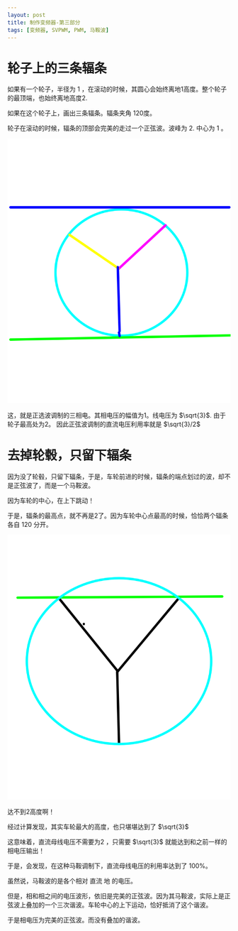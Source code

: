 ```yaml
---
layout: post
title: 制作变频器-第三部分
tags: [变频器, SVPWM, PWM, 马鞍波]
---
```


# 轮子上的三条辐条

如果有一个轮子，半径为 1 ，在滚动的时候，其圆心会始终离地1高度。整个轮子的最顶端，也始终离地高度2.

如果在这个轮子上，画出三条辐条。辐条夹角 120度。

轮子在滚动的时候，辐条的顶部会完美的走过一个正弦波。波峰为 2. 中心为 1 。

![正弦波调制](/images/sin.png)


这，就是正选波调制的三相电。其相电压的幅值为1。线电压为 $\sqrt{3}$. 由于轮子最高处为2。
因此正弦波调制的直流电压利用率就是 $\sqrt{3}/2$


# 去掉轮毂，只留下辐条

因为没了轮毂，只留下辐条，于是，车轮前进的时候，辐条的端点划过的波，却不是正弦波了，而是一个马鞍波。

因为车轮的中心，在上下跳动！

于是，辐条的最高点，就不再是2了。因为车轮中心点最高的时候，恰恰两个辐条各自 120 分开。

![达不到2高度啊](/images/saddle.png)

达不到2高度啊！

经过计算发现，其实车轮最大的高度，也只堪堪达到了 $\sqrt{3}$

这意味着，直流母线电压不需要为2 ，只需要 $\sqrt{3}$ 就能达到和之前一样的相电压输出！

于是，会发现，在这种马鞍调制下，直流母线电压的利用率达到了 100%。

虽然说，马鞍波的是各个相对 直流 地 的电压。

但是，相和相之间的电压波形，依旧是完美的正弦波。因为其马鞍波，实际上是正弦波上叠加的一个三次谐波。车轮中心的上下运动，恰好抵消了这个谐波。

于是相电压为完美的正弦波。而没有叠加的谐波。

